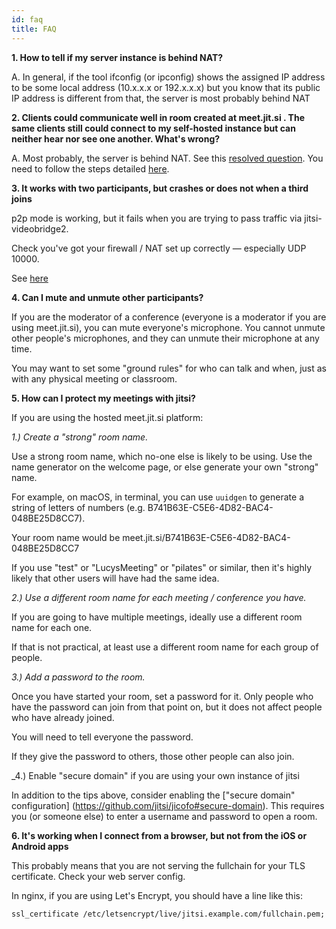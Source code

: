 ```yaml
---
id: faq
title: FAQ
---
```


**1. How to tell if my server instance is behind NAT?**

A. In general, if the tool ifconfig (or ipconfig) shows the assigned IP address to be some local address (10.x.x.x or 192.x.x.x) but you know that its public IP address is different from that, the server is most probably behind NAT

**2. Clients could communicate well in room created at meet.jit.si . The same clients still could connect to my self-hosted instance but can neither hear nor see one another. What's wrong?**

A. Most probably, the server is behind NAT. See this [resolved question](https://community.jitsi.org/t/cannot-see-video-or-hear-audio-on-self-hosted-instance/). You need to follow the steps detailed [here](devops-guide/devops-guide-quickstart.md#advanced-configuration).

**3. It works with two participants, but crashes or does not when a third joins**

p2p mode is working, but it fails when you are trying to pass traffic via jitsi-videobridge2.

Check you've got your firewall / NAT set up correctly — especially UDP 10000.

See [here](https://github.com/jitsi/jitsi-meet/blob/master/doc/quick-install.md#open-ports-in-your-firewall)

**4. Can I mute and unmute other participants?**

If you are the moderator of a conference (everyone is a moderator if you are using meet.jit.si), you can mute everyone's microphone. You cannot unmute other people's microphones, and they can unmute their microphone at any time.

You may want to set some "ground rules" for who can talk and when, just as with any physical meeting or classroom.

**5. How can I protect my meetings with jitsi?**

If you are using the hosted meet.jit.si platform:

_1.) Create a "strong" room name._

Use a strong room name, which no-one else is likely to be using. Use the name generator on the welcome page, or else generate your own "strong" name.

For example, on macOS, in terminal, you can use `uuidgen` to generate a string of letters of numbers (e.g. B741B63E-C5E6-4D82-BAC4-048BE25D8CC7).

Your room name would be meet.jit.si/B741B63E-C5E6-4D82-BAC4-048BE25D8CC7

If you use "test" or "LucysMeeting" or "pilates" or similar, then it's highly likely that other users will have had the same idea.

_2.) Use a different room name for each meeting / conference you have._

If you are going to have multiple meetings, ideally use a different room name for each one.

If that is not practical, at least use a different room name for each group of people.

_3.) Add a password to the room._

Once you have started your room, set a password for it. Only people who have the password can join from that point on, but it does not affect people who have already joined.

You will need to tell everyone the password.

If they give the password to others, those other people can also join.

_4.) Enable "secure domain" if you are using your own instance of jitsi

In addition to the tips above, consider enabling the ["secure domain" configuration] (https://github.com/jitsi/jicofo#secure-domain). This requires you (or someone else) to enter a username and password to open a room.


**6. It's working when I connect from a browser, but not from the iOS or Android apps**

This probably means that you are not serving the fullchain for your TLS certificate. Check your web server config.

In nginx, if you are using Let's Encrypt, you should have a line like this:

`ssl_certificate /etc/letsencrypt/live/jitsi.example.com/fullchain.pem;`
